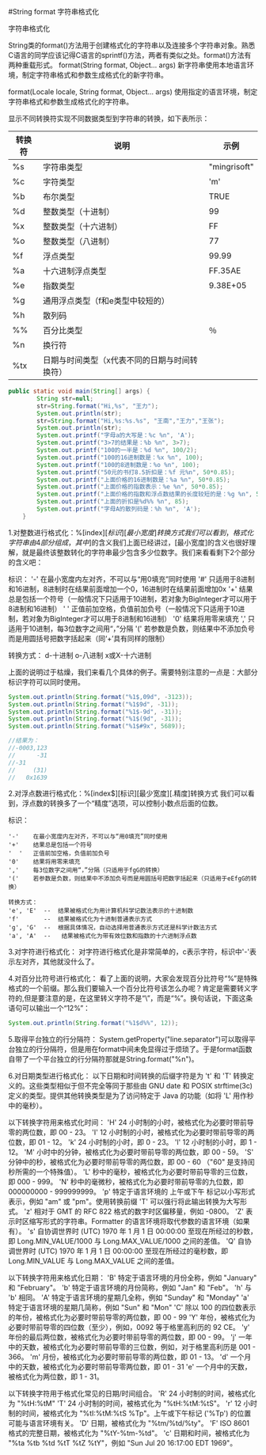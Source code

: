 #String format 字符串格式化

字符串格式化

String类的format()方法用于创建格式化的字符串以及连接多个字符串对象。熟悉C语言的同学应该记得C语言的sprintf()方法，两者有类似之处。format()方法有两种重载形式。
format(String format, Object... args) 新字符串使用本地语言环境，制定字符串格式和参数生成格式化的新字符串。

format(Locale locale, String format, Object... args) 使用指定的语言环境，制定字符串格式和参数生成格式化的字符串。

显示不同转换符实现不同数据类型到字符串的转换，如下表所示：

转换符|说明|示例
-----|---|---
%s|字符串类型|"mingrisoft"
%c|字符类型|'m'
%b|布尔类型|TRUE
%d|整数类型（十进制）|99
%x|整数类型（十六进制）|FF
%o|整数类型（八进制）|77
%f|浮点类型|99.99
%a|十六进制浮点类型|FF.35AE
%e|指数类型|9.38E+05
%g|通用浮点类型（f和e类型中较短的）|
%h|散列码|
%%|百分比类型|％
%n|换行符|
%tx|日期与时间类型（x代表不同的日期与时间转换符）


```java
public static void main(String[] args) {
        String str=null;
        str=String.format("Hi,%s", "王力");
        System.out.println(str);
        str=String.format("Hi,%s:%s.%s", "王南","王力","王张");          
        System.out.println(str);                         
        System.out.printf("字母a的大写是：%c %n", 'A');
        System.out.printf("3>7的结果是：%b %n", 3>7);
        System.out.printf("100的一半是：%d %n", 100/2);
        System.out.printf("100的16进制数是：%x %n", 100);
        System.out.printf("100的8进制数是：%o %n", 100);
        System.out.printf("50元的书打8.5折扣是：%f 元%n", 50*0.85);
        System.out.printf("上面价格的16进制数是：%a %n", 50*0.85);
        System.out.printf("上面价格的指数表示：%e %n", 50*0.85);
        System.out.printf("上面价格的指数和浮点数结果的长度较短的是：%g %n", 50*0.85);
        System.out.printf("上面的折扣是%d%% %n", 85);
        System.out.printf("字母A的散列码是：%h %n", 'A');
    }
```

1.对整数进行格式化：%[index$][标识][最小宽度]转换方式
        我们可以看到，格式化字符串由4部分组成，其中%[index$]的含义我们上面已经讲过，[最小宽度]的含义也很好理解，就是最终该整数转化的字符串最少包含多少位数字。我们来看看剩下2个部分的含义吧：

标识： 
'-'    在最小宽度内左对齐，不可以与“用0填充”同时使用
'#'    只适用于8进制和16进制，8进制时在结果前面增加一个0，16进制时在结果前面增加0x
'+'    结果总是包括一个符号（一般情况下只适用于10进制，若对象为BigInteger才可以用于8进制和16进制）
'  '    正值前加空格，负值前加负号（一般情况下只适用于10进制，若对象为BigInteger才可以用于8进制和16进制）
'0'    结果将用零来填充
','    只适用于10进制，每3位数字之间用“，”分隔
'('    若参数是负数，则结果中不添加负号而是用圆括号把数字括起来（同‘+’具有同样的限制）

转换方式：
d-十进制   o-八进制   x或X-十六进制

上面的说明过于枯燥，我们来看几个具体的例子。需要特别注意的一点是：大部分标识字符可以同时使用。

```java
System.out.println(String.format("%1$,09d", -3123));
System.out.println(String.format("%1$9d", -31));
System.out.println(String.format("%1$-9d", -31));
System.out.println(String.format("%1$(9d", -31));
System.out.println(String.format("%1$#9x", 5689));

//结果为：
//-0003,123
//      -31
//-31      
//     (31)
//   0x1639
```

2.对浮点数进行格式化：%[index$][标识][最少宽度][.精度]转换方式
        我们可以看到，浮点数的转换多了一个“精度”选项，可以控制小数点后面的位数。

标识：

```
'-'    在最小宽度内左对齐，不可以与“用0填充”同时使用
'+'    结果总是包括一个符号
'  '   正值前加空格，负值前加负号
'0'    结果将用零来填充
','    每3位数字之间用“，”分隔（只适用于fgG的转换）
'('    若参数是负数，则结果中不添加负号而是用圆括号把数字括起来（只适用于eEfgG的转换）

转换方式：
'e', 'E'  --  结果被格式化为用计算机科学记数法表示的十进制数
'f'       --  结果被格式化为十进制普通表示方式
'g', 'G'  --  根据具体情况，自动选择用普通表示方式还是科学计数法方式
'a', 'A'  --   结果被格式化为带有效位数和指数的十六进制浮点数
```

3.对字符进行格式化：
        对字符进行格式化是非常简单的，c表示字符，标识中'-'表示左对齐，其他就没什么了。

4.对百分比符号进行格式化：
        看了上面的说明，大家会发现百分比符号“%”是特殊格式的一个前缀。那么我们要输入一个百分比符号该怎么办呢？肯定是需要转义字符的,但是要注意的是，在这里转义字符不是“\”，而是“%”。换句话说，下面这条语句可以输出一个“12%”：

```java
System.out.println(String.format("%1$d%%", 12));
```

5.取得平台独立的行分隔符：
        System.getProperty("line.separator")可以取得平台独立的行分隔符，但是用在format中间未免显得过于烦琐了。于是format函数自带了一个平台独立的行分隔符那就是String.format("%n")。

6.对日期类型进行格式化：
         以下日期和时间转换的后缀字符是为 't' 和 'T' 转换定义的。这些类型相似于但不完全等同于那些由 GNU date 和 POSIX strftime(3c) 定义的类型。提供其他转换类型是为了访问特定于 Java 的功能（如将 'L' 用作秒中的毫秒）。

以下转换字符用来格式化时间：
'H'     24 小时制的小时，被格式化为必要时带前导零的两位数，即 00 - 23。
'I'     12 小时制的小时，被格式化为必要时带前导零的两位数，即 01 - 12。
'k'     24 小时制的小时，即 0 - 23。
'l'     12 小时制的小时，即 1 - 12。
'M'     小时中的分钟，被格式化为必要时带前导零的两位数，即 00 - 59。
'S'     分钟中的秒，被格式化为必要时带前导零的两位数，即 00 - 60 （"60" 是支持闰秒所需的一个特殊值）。
'L'     秒中的毫秒，被格式化为必要时带前导零的三位数，即 000 - 999。
'N'     秒中的毫微秒，被格式化为必要时带前导零的九位数，即 000000000 - 999999999。
'p'     特定于语言环境的 上午或下午 标记以小写形式表示，例如 "am" 或 "pm"。使用转换前缀 'T' 可以强行将此输出转换为大写形式。
'z'     相对于 GMT 的 RFC 822 格式的数字时区偏移量，例如 -0800。
'Z'     表示时区缩写形式的字符串。Formatter 的语言环境将取代参数的语言环境（如果有）。
's'     自协调世界时 (UTC) 1970 年 1 月 1 日 00:00:00 至现在所经过的秒数，即 Long.MIN_VALUE/1000 与 Long.MAX_VALUE/1000 之间的差值。
'Q'     自协调世界时 (UTC) 1970 年 1 月 1 日 00:00:00 至现在所经过的毫秒数，即 Long.MIN_VALUE 与 Long.MAX_VALUE 之间的差值。

以下转换字符用来格式化日期：
'B'     特定于语言环境的月份全称，例如 "January" 和 "February"。
'b'     特定于语言环境的月份简称，例如 "Jan" 和 "Feb"。
'h'     与 'b' 相同。
'A'     特定于语言环境的星期几全称，例如 "Sunday" 和 "Monday"
'a'     特定于语言环境的星期几简称，例如 "Sun" 和 "Mon"
'C'     除以 100 的四位数表示的年份，被格式化为必要时带前导零的两位数，即 00 - 99
'Y'     年份，被格式化为必要时带前导零的四位数（至少），例如，0092 等于格里高利历的 92 CE。
'y'     年份的最后两位数，被格式化为必要时带前导零的两位数，即 00 - 99。
'j'     一年中的天数，被格式化为必要时带前导零的三位数，例如，对于格里高利历是 001 - 366。
'm'     月份，被格式化为必要时带前导零的两位数，即 01 - 13。
'd'     一个月中的天数，被格式化为必要时带前导零两位数，即 01 - 31
'e'     一个月中的天数，被格式化为两位数，即 1 - 31。

以下转换字符用于格式化常见的日期/时间组合。
'R'     24 小时制的时间，被格式化为 "%tH:%tM"
'T'     24 小时制的时间，被格式化为 "%tH:%tM:%tS"。
'r'     12 小时制的时间，被格式化为 "%tI:%tM:%tS %Tp"。上午或下午标记 ('%Tp') 的位置可能与语言环境有关。
'D'     日期，被格式化为 "%tm/%td/%ty"。
'F'     ISO 8601 格式的完整日期，被格式化为 "%tY-%tm-%td"。
'c'     日期和时间，被格式化为 "%ta %tb %td %tT %tZ %tY"，例如 "Sun Jul 20 16:17:00 EDT 1969"。
